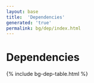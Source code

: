 ```yaml
---
layout: base
title:  'Dependencies'
generated: 'true'
permalink: bg/dep/index.html
---
```


# Dependencies

{% include bg-dep-table.html %}
